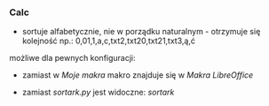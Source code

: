 ### Calc
- sortuje alfabetycznie, nie w porządku naturalnym - otrzymuje się kolejność np.:
0,01,1,a,c,txt2,txt20,txt21,txt3,ą,ć

możliwe dla pewnych konfiguracji:

- zamiast w *Moje makra* makro znajduje się w *Makra LibreOffice*

- zamiast *sortark.py* jest widoczne: *sortark*
